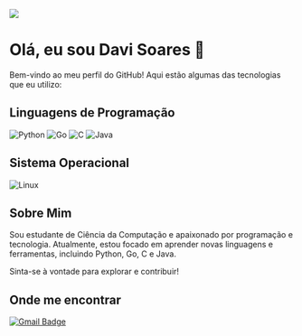 ![](https://komarev.com/ghpvc/?username=davasm&color=006bed)
# Olá, eu sou Davi Soares 👋

Bem-vindo ao meu perfil do GitHub! Aqui estão algumas das tecnologias que eu utilizo:

## Linguagens de Programação

![Python](https://www.python.org/community/logos/python-logo.png)
![Go](https://golang.org/doc/gopher/gopher.png)
![C](https://upload.wikimedia.org/wikipedia/commons/1/19/C_Programming_Language.svg)
![Java](https://upload.wikimedia.org/wikipedia/commons/3/30/Java_logo_and_wordmark.svg)

## Sistema Operacional

![Linux](https://upload.wikimedia.org/wikipedia/commons/3/35/Tux.png)
## Sobre Mim

Sou estudante de Ciência da Computação e apaixonado por programação e tecnologia. Atualmente, estou focado em aprender novas linguagens e ferramentas, incluindo Python, Go, C e Java.

Sinta-se à vontade para explorar e contribuir!

## Onde me encontrar

[![Gmail Badge](https://img.shields.io/badge/-davisrmcd@gmail.com-006bed?style=flat-square&logo=Gmail&logoColor=white&link=mailto:SEU-EMAIL)](mailto:SEU-EMAIL)
